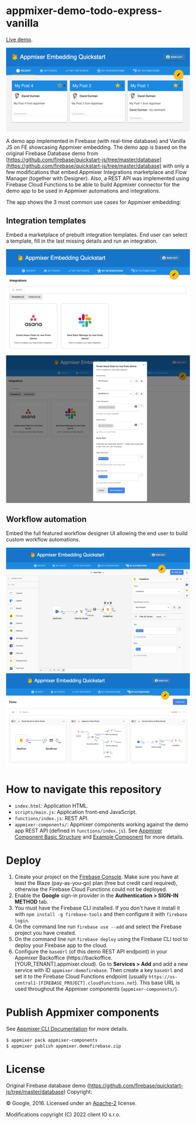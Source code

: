 # appmixer-demo-todo-express-vanilla

[Live demo](https://am-demo-firebase-vanilla.web.app/).

![App](assets/app.png?raw=true "App")

A demo app implemented in Firebase (with real-time database) and Vanilla JS on FE showcasing Appmixer embedding. The demo app is based
on the original Firebase Database demo from [https://github.com/firebase/quickstart-js/tree/master/database](https://github.com/firebase/quickstart-js/tree/master/database)
with only a few modifications that embed Appmixer Integrations marketplace and Flow Manager (together with Designer). Also, a REST API was implemented
using Firebase Cloud Functions to be able to build Appmixer connector for the demo app to be used in Appmixer automations and integrations.

The app shows the 3 most common use cases for Appmixer embedding:

## Integration templates

Embed a marketplace of prebuilt integration templates. End user can select a template, fill in the last missing details and run an integration.

![Integrations](assets/integration-marketplace.png?raw=true "Integration Marketplace")
![Wizard](assets/wizard.png?raw=true "Wizard")


## Workflow automation

Embed the full featured workflow designer UI allowing the end user to build custom workflow automations.

![Workflow Designer](assets/designer.png?raw=true "Workflow Designer")
![Workflows](assets/flow-manager.png?raw=true "Flows")


# How to navigate this repository

* `index.html`: Application HTML.
* `scripts/main.js`: Application front-end JavaScript.
* `functions/index.js`: REST API.
* `appmixer-components/`: Appmixer components working against the demo app REST API (defined in `functions/index.js`). See [Appmixer Component Basic Structure](https://docs.appmixer.com/appmixer/component-definition/basic-structure) and [Example Component](https://docs.appmixer.com/appmixer/component-definition/example-component) for more details.


# Deploy

 1. Create your project on the [Firebase Console](https://console.firebase.google.com). Make sure you have at least the Blaze (pay-as-you-go) plan (free but credit card required), otherwise the Firebase Cloud Functions could not be deployed.
 2. Enable the **Google** sign-in provider in the **Authentication > SIGN-IN METHOD** tab.
 3. You must have the Firebase CLI installed. If you don't have it install it with `npm install -g firebase-tools` and then configure it with `firebase login`.
 4. On the command line run `firebase use --add` and select the Firebase project you have created.
 5. On the command line run `firebase deploy` using the Firebase CLI tool to deploy your Firebase app to the cloud.
 6. Configure the `baseUrl` (of this demo REST API endpoint) in your Appmixer Backoffice (https://backoffice.[YOUR_TENANT].appmixer.cloud).
    Go to **Services > Add** and add a new service with ID `appmixer:demofirebase`.
    Then create a key `baseUrl` and set it to the Firebase Cloud Functions endpoint (usually `https://us-central1-[FIREBASE_PROJECT].cloudfunctions.net`).
    This base URL is used throughout the Appmixer components (`appmixer-components/`).


# Publish Appmixer components

See [Appmixer CLI Documentation](https://docs.appmixer.com/appmixer/appmixer-cli/appmixer-cli) for more details.

```
$ appmixer pack appmixer-components
$ appmixer publish appmixer.demofirebase.zip
```

# License


Original Firebase database demo (https://github.com/firebase/quickstart-js/tree/master/database) Copyright:

© Google, 2016. Licensed under an [Apache-2](../LICENSE) license.

Modifications copyright (C) 2022 client IO s.r.o.
